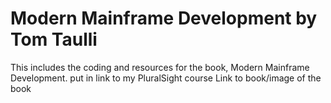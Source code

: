 # Modern Mainframe Development by Tom Taulli
This includes the coding and resources for the book, Modern Mainframe Development.
put in link to my PluralSight course
Link to book/image of the book
